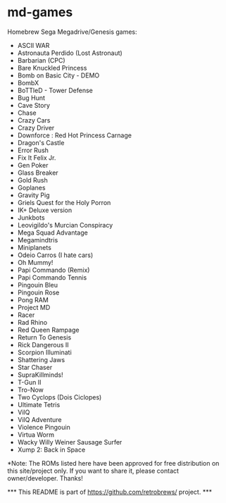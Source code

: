# md-games
Homebrew Sega Megadrive/Genesis games:

 - ASCII WAR<br />
 - Astronauta Perdido (Lost Astronaut)<br />
 - Barbarian (CPC)<br />
 - Bare Knuckled Princess<br />
 - Bomb on Basic City - DEMO<br />
 - BombX<br />
 - BoTTleD - Tower Defense<br />
 - Bug Hunt<br />
 - Cave Story<br />
 - Chase<br />
 - Crazy Cars<br />
 - Crazy Driver<br />
 - Downforce : Red Hot Princess Carnage<br />
 - Dragon's Castle<br />
 - Error Rush<br />
 - Fix It Felix Jr.<br />
 - Gen Poker<br />
 - Glass Breaker<br />
 - Gold Rush<br />
 - Goplanes<br />
 - Gravity Pig<br />
 - Griels Quest for the Holy Porron<br />
 - IK+ Deluxe version<br />
 - Junkbots<br />
 - Leovigildo's Murcian Conspiracy<br />
 - Mega Squad Advantage<br />
 - Megamindtris<br />
 - Miniplanets<br />
 - Odeio Carros (I hate cars)<br />
 - Oh Mummy!<br />
 - Papi Commando (Remix)<br />
 - Papi Commando Tennis<br />
 - Pingouin Bleu<br />
 - Pingouin Rose<br />
 - Pong RAM<br />
 - Project MD<br />
 - Racer<br />
 - Rad Rhino<br />
 - Red Queen Rampage<br />
 - Return To Genesis<br />
 - Rick Dangerous II<br />
 - Scorpion Illuminati<br />
 - Shattering Jaws<br />
 - Star Chaser<br />
 - SupraKillminds!<br />
 - T-Gun II<br />
 - Tro-Now<br />
 - Two Cyclops (Dois Ciclopes)<br />
 - Ultimate Tetris<br />
 - VilQ<br />
 - VilQ Adventure<br />
 - Violence Pingouin<br />
 - Virtua Worm<br />
 - Wacky Willy Weiner Sausage Surfer<br />
 - Xump 2: Back in Space<br />
 
 
*Note: The ROMs listed here have been approved for free distribution on this site/project only. If you want to share it, please contact owner/developer. Thanks!

*** This README is part of https://github.com/retrobrews/ project. ***
 
